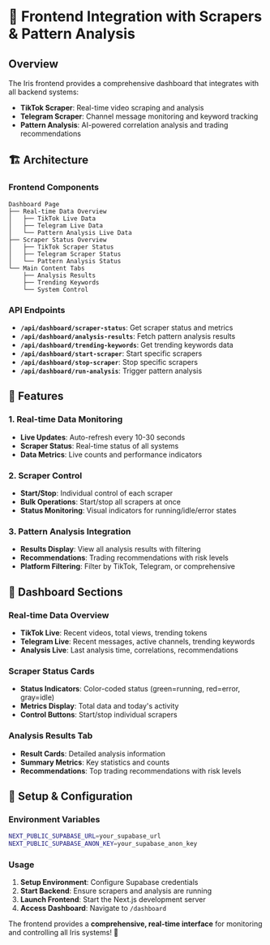 # 🎨 Frontend Integration with Scrapers & Pattern Analysis

## Overview

The Iris frontend provides a comprehensive dashboard that integrates with all backend systems:
- **TikTok Scraper**: Real-time video scraping and analysis
- **Telegram Scraper**: Channel message monitoring and keyword tracking
- **Pattern Analysis**: AI-powered correlation analysis and trading recommendations

## 🏗️ **Architecture**

### **Frontend Components**
```
Dashboard Page
├── Real-time Data Overview
│   ├── TikTok Live Data
│   ├── Telegram Live Data
│   └── Pattern Analysis Live Data
├── Scraper Status Overview
│   ├── TikTok Scraper Status
│   ├── Telegram Scraper Status
│   └── Pattern Analysis Status
└── Main Content Tabs
    ├── Analysis Results
    ├── Trending Keywords
    └── System Control
```

### **API Endpoints**
- **`/api/dashboard/scraper-status`**: Get scraper status and metrics
- **`/api/dashboard/analysis-results`**: Fetch pattern analysis results
- **`/api/dashboard/trending-keywords`**: Get trending keywords data
- **`/api/dashboard/start-scraper`**: Start specific scrapers
- **`/api/dashboard/stop-scraper`**: Stop specific scrapers
- **`/api/dashboard/run-analysis`**: Trigger pattern analysis

## 🚀 **Features**

### **1. Real-time Data Monitoring**
- **Live Updates**: Auto-refresh every 10-30 seconds
- **Scraper Status**: Real-time status of all systems
- **Data Metrics**: Live counts and performance indicators

### **2. Scraper Control**
- **Start/Stop**: Individual control of each scraper
- **Bulk Operations**: Start/stop all scrapers at once
- **Status Monitoring**: Visual indicators for running/idle/error states

### **3. Pattern Analysis Integration**
- **Results Display**: View all analysis results with filtering
- **Recommendations**: Trading recommendations with risk levels
- **Platform Filtering**: Filter by TikTok, Telegram, or comprehensive

## 📱 **Dashboard Sections**

### **Real-time Data Overview**
- **TikTok Live**: Recent videos, total views, trending tokens
- **Telegram Live**: Recent messages, active channels, trending keywords
- **Analysis Live**: Last analysis time, correlations, recommendations

### **Scraper Status Cards**
- **Status Indicators**: Color-coded status (green=running, red=error, gray=idle)
- **Metrics Display**: Total data and today's activity
- **Control Buttons**: Start/stop individual scrapers

### **Analysis Results Tab**
- **Result Cards**: Detailed analysis information
- **Summary Metrics**: Key statistics and counts
- **Recommendations**: Top trading recommendations with risk levels

## 🔧 **Setup & Configuration**

### **Environment Variables**
```bash
NEXT_PUBLIC_SUPABASE_URL=your_supabase_url
NEXT_PUBLIC_SUPABASE_ANON_KEY=your_supabase_anon_key
```

### **Usage**
1. **Setup Environment**: Configure Supabase credentials
2. **Start Backend**: Ensure scrapers and analysis are running
3. **Launch Frontend**: Start the Next.js development server
4. **Access Dashboard**: Navigate to `/dashboard`

The frontend provides a **comprehensive, real-time interface** for monitoring and controlling all Iris systems! 🚀
